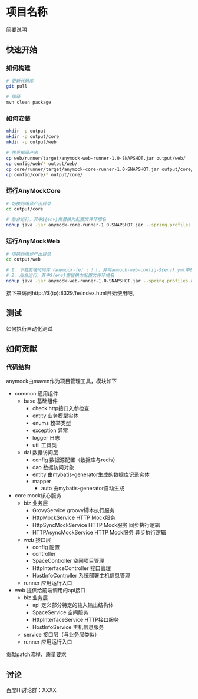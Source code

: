 # 项目名称
简要说明

## 快速开始


### 如何构建
```sh
# 更新代码库
git pull

# 编译
mvn clean package
```

### 如何安装
```sh
mkdir -p output
mkdir -p output/core
mkdir -p output/web

# 拷贝编译产出
cp web/runner/target/anymock-web-runner-1.0-SNAPSHOT.jar output/web/
cp config/web/* output/web/
cp core/runner/target/anymock-core-runner-1.0-SNAPSHOT.jar output/core/
cp config/core/* output/core/
```

### 运行AnyMockCore
```sh
# 切换到编译产出目录
cd output/core

# 后台运行，其中${env}需替换为配置文件环境名
nohup java -jar anymock-core-runner-1.0-SNAPSHOT.jar --spring.profiles.active=${env} >/dev/null 2>/dev/null &
```

### 运行AnyMockWeb
```sh
# 切换到编译产出目录
cd output/web

# 1. 下载前端代码库（anymock-fe）！！！，并将anmock-web-config-${env}.yml中的fe.path修改为anymock-fe的dist目录地址
# 2. 后台运行，其中${env}需替换为配置文件环境名
nohup java -jar anymock-web-runner-1.0-SNAPSHOT.jar --spring.profiles.active=${env} >/dev/null 2>/dev/null &
```

接下来访问http://${ip}:8329/fe/index.html开始使用吧。

## 测试
如何执行自动化测试

## 如何贡献
### 代码结构
anymock由maven作为项目管理工具，模块如下
 - common 通用组件
    - base 基础组件
       - check http接口入参检查
       - entity 业务模型实体
       - enums 枚举类型
       - exception 异常
       - logger 日志
       - util 工具类
    - dal 数据访问层
       - config 数据源配置（数据库与redis）
       - dao 数据访问对象
       - entity 由mybatis-generator生成的数据库记录实体
       - mapper
         - auto 由mybatis-generator自动生成
 - core mock核心服务
    - biz 业务层
       - GrovyService groovy脚本执行服务
       - HttpMockService HTTP Mock服务
       - HttpSyncMockService HTTP Mock服务 同步执行逻辑
       - HTTPAsyncMockService HTTP Mock服务 异步执行逻辑
    - web 接口层
       - config 配置
       - controller
        - SpaceController 空间项目管理
        - HttpInterfaceController 接口管理
        - HostInfoController 系统部署主机信息管理
    - runner 应用运行入口
 - web 提供给前端调用的api接口
    - biz 业务层
       - api 定义部分特定的输入输出结构体
       - SpaceService 空间服务
       - HttpInterfaceService HTTP接口服务
       - HostInfoService 主机信息服务
    - service 接口层（与业务层类似）
    - runner 应用运行入口

贡献patch流程、质量要求

## 讨论
百度Hi讨论群：XXXX
